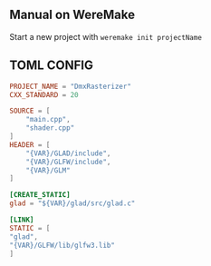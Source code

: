## Manual on WereMake

Start a new project with `weremake init projectName`

## TOML CONFIG
```toml
PROJECT_NAME = "DmxRasterizer"
CXX_STANDARD = 20

SOURCE = [
	"main.cpp",
	"shader.cpp"
]
HEADER = [
	"{VAR}/GLAD/include",
	"{VAR}/GLFW/include",
	"{VAR}/GLM"
]

[CREATE_STATIC]
glad = "${VAR}/glad/src/glad.c"

[LINK]
STATIC = [
"glad",
"{VAR}/GLFW/lib/glfw3.lib"
]
```